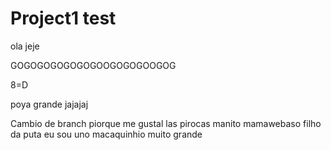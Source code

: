 # Project1 test
 ola
 jeje


 GOGOGOGOGOGOGOOGOGOGOOGOG



 8=D

 poya grande jajajaj

Cambio de branch piorque me gustal las pirocas manito mamawebaso filho da puta eu sou uno macaquinhio muito grande